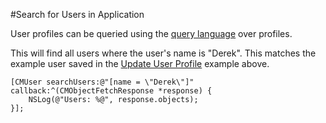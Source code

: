 #Search for Users in Application

User profiles can be queried using the [query language](#/rest_api#overview) over profiles.

This will find all users where the user's name is "Derek". This matches the example user saved in the [Update User Profile](#/ios#update-user-profiles) example above.

```objc
[CMUser searchUsers:@"[name = \"Derek\"]" callback:^(CMObjectFetchResponse *response) {
    NSLog(@"Users: %@", response.objects);
}];
```

